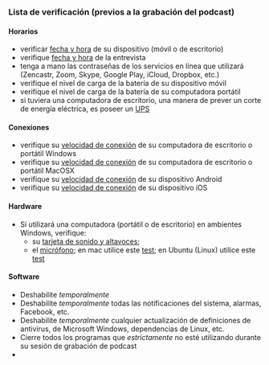 ### Lista de verificación (previos a la grabación del podcast)

#### Horarios
* verificar [fecha y hora](https://www.timeanddate.com/) de su dispositivo (móvil o de escritorio)
* verifique [fecha y hora](https://www.timeanddate.com/) de la entrevista
* tenga a mano las contraseñas de los servicios en línea que utilizará (Zencastr, Zoom, Skype, Google Play, iCloud, Dropbox, etc.)
* verifique el nivel de carga de la batería de su dispositivo móvil
* verifique el nivel de carga de la batería de su computadora portátil
* si tuviera una computadora de escritorio, una manera de prever un corte de energía eléctrica, es poseer un [UPS](https://es.wikipedia.org/wiki/Sistema_de_alimentaci%C3%B3n_ininterrumpida)

#### Conexiones
* verifique su [velocidad de conexión](https://www.microsoft.com/en-us/store/p/speedtest-by-ookla/9nblggh4z1jc) de su computadora de escritorio o portátil Windows
* verifique su [velocidad de conexión](https://apps.apple.com/us/app/speedtest-by-ookla/id1153157709?mt=12) de su computadora de escritorio o portátil MacOSX
* verifique su [velocidad de conexión](https://play.google.com/store/apps/details?id=org.zwanoo.android.speedtest&hl=en) de su dispositivo Android
* verifique su [velocidad de conexión](https://apps.apple.com/us/app/speedtest-by-ookla/id300704847) de su dispositivo iOS


#### Hardware
* Si utilizará una computadora (portátil o de escritorio) en ambientes Windows, verifique:
	- su [tarjeta de sonido y altavoces](https://www.onlinemictest.com/es/prueba-de-sonido/); 
	- el [micrófono](https://www.onlinemictest.com/es/); en mac utilice este [test](https://www.onlinemictest.com/es/configuracion-del-microfono/mac-os-x/); en Ubuntu (Linux) utilice este [test](https://www.onlinemictest.com/es/configuracion-del-microfono/ubuntu/)
	
#### Software
* Deshabilite _temporalmente_ 
* Deshabilite _temporalmente_ todas las notificaciones del sistema, alarmas, Facebook, etc.
* Deshabilite _temporalmente_ cualquier actualización de definiciones de antivirus, de Microsoft Windows, dependencias de Linux, etc.
* Cierre todos los programas que _estrictamente_ no esté utilizando durante su sesión de grabación de podcast
* 